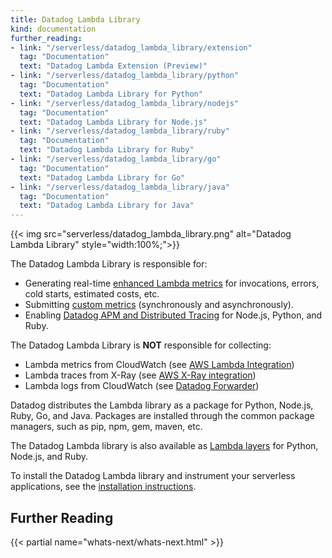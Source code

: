 ```yaml
---
title: Datadog Lambda Library
kind: documentation
further_reading:
- link: "/serverless/datadog_lambda_library/extension"
  tag: "Documentation"
  text: "Datadog Lambda Extension (Preview)"
- link: "/serverless/datadog_lambda_library/python"
  tag: "Documentation"
  text: "Datadog Lambda Library for Python"
- link: "/serverless/datadog_lambda_library/nodejs"
  tag: "Documentation"
  text: "Datadog Lambda Library for Node.js"
- link: "/serverless/datadog_lambda_library/ruby"
  tag: "Documentation"
  text: "Datadog Lambda Library for Ruby"
- link: "/serverless/datadog_lambda_library/go"
  tag: "Documentation"
  text: "Datadog Lambda Library for Go"
- link: "/serverless/datadog_lambda_library/java"
  tag: "Documentation"
  text: "Datadog Lambda Library for Java"
---
```


{{< img src="serverless/datadog_lambda_library.png" alt="Datadog Lambda Library"  style="width:100%;">}}

The Datadog Lambda Library is responsible for:

- Generating real-time [enhanced Lambda metrics][1] for invocations, errors, cold starts, estimated costs, etc.
- Submitting [custom metrics][2] (synchronously and asynchronously).
- Enabling [Datadog APM and Distributed Tracing][3] for Node.js, Python, and Ruby.

The Datadog Lambda Library is **NOT** responsible for collecting:

- Lambda metrics from CloudWatch (see [AWS Lambda Integration][4])
- Lambda traces from X-Ray (see [AWS X-Ray integration][5])
- Lambda logs from CloudWatch (see [Datadog Forwarder][6])

Datadog distributes the Lambda library as a package for Python, Node.js, Ruby, Go, and Java. Packages are installed through the common package managers, such as pip, npm, gem, maven, etc.

The Datadog Lambda library is also available as [Lambda layers][7] for Python, Node.js, and Ruby.

To install the Datadog Lambda library and instrument your serverless applications, see the [installation instructions][8].

## Further Reading

{{< partial name="whats-next/whats-next.html" >}}


[1]: /serverless/enhanced_lambda_metrics/
[2]: /serverless/custom_metrics/
[3]: /tracing/
[4]: /integrations/amazon_lambda/
[5]: /integrations/amazon_xray/
[6]: /serverless/forwarder/
[7]: https://docs.aws.amazon.com/lambda/latest/dg/configuration-layers.html
[8]: /serverless/installation/
